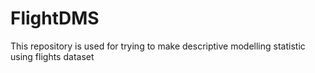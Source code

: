 # FlightDMS
This repository is used for trying to make descriptive modelling statistic using flights dataset
